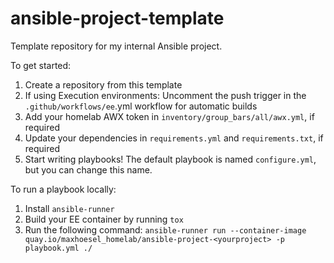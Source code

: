 # ansible-project-template

Template repository for my internal Ansible project.

To get started:

1. Create a repository from this template
2. If using Execution environments: Uncomment the push trigger in the `.github/workflows/ee`.yml workflow for automatic builds
3. Add your homelab AWX token in `inventory/group_bars/all/awx.yml`, if required
4. Update your dependencies in `requirements.yml` and `requirements.txt`, if required
5. Start writing playbooks! The default playbook is named `configure.yml`, but you can change this name.

To run a playbook locally:

1. Install `ansible-runner`
2. Build your EE container by running `tox`
3. Run the following command: `ansible-runner run --container-image quay.io/maxhoesel_homelab/ansible-project-<yourproject> -p playbook.yml ./`
